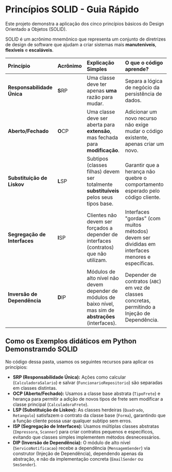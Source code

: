# Princípios SOLID - Guia Rápido

Este projeto demonstra a aplicação dos cinco princípios básicos do Design Orientado a Objetos (SOLID).

SOLID é um acrônimo mnemônico que representa um conjunto de diretrizes de design de software que ajudam a criar sistemas mais **manuteníveis**, **flexíveis** e **escaláveis**.

| Princípio | Acrônimo | Explicação Simples | O que o código aprende? |
| :--- | :--- | :--- | :--- |
| **Responsabilidade Única** | **S**RP | Uma classe deve ter apenas **uma** razão para mudar. | Separa a lógica de negócio da persistência de dados. |
| **Aberto/Fechado** | **O**CP | Uma classe deve ser aberta para **extensão**, mas fechada para **modificação**. | Adicionar um novo recurso não exige mudar o código existente, apenas criar um novo. |
| **Substituição de Liskov** | **L**SP | Subtipos (classes filhas) devem ser totalmente **substituíveis** pelos seus tipos base. | Garantir que a herança não quebre o comportamento esperado pelo código cliente. |
| **Segregação de Interfaces** | **I**SP | Clientes não devem ser forçados a depender de interfaces (contratos) que não utilizam. | Interfaces "gordas" (com muitos métodos) devem ser divididas em interfaces menores e específicas. |
| **Inversão de Dependência** | **D**IP | Módulos de alto nível não devem depender de módulos de baixo nível, mas sim de **abstrações** (interfaces). | Depender de contratos (`ABC`) em vez de classes concretas, permitindo a Injeção de Dependência. |

## Como os Exemplos didáticos em Python Demonstramdo SOLID

No código dessa pasta, usamos os seguintes recursos para aplicar os princípios:

* **SRP (Responsabilidade Única):** Ações como calcular (`CalculadoraSalario`) e salvar (`FuncionarioRepositorio`) são separadas em classes distintas.
* **OCP (Aberto/Fechado):** Usamos a classe base abstrata (`TipoFrete`) e herança para permitir a adição de novos tipos de frete sem modificar a classe principal (`CalculadoraFrete`).
* **LSP (Substituição de Liskov):** As classes herdeiras (`Quadrado`, `Retangulo`) satisfazem o contrato da classe base (`Forma`), garantindo que a função cliente possa usar qualquer subtipo sem erros.
* **ISP (Segregação de Interfaces):** Usamos múltiplas classes abstratas (`Impressora`, `Scanner`) para criar contratos pequenos e específicos, evitando que classes simples implementem métodos desnecessários.
* **DIP (Inversão de Dependência):** O módulo de alto nível (`ServicoNotificacao`) recebe a dependência (`MensagemSender`) via construtor (Injeção de Dependência), dependendo apenas da abstração, e não da implementação concreta (`EmailSender` ou `SmsSender`).
